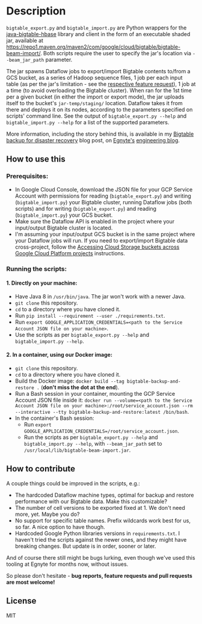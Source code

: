 # Description
`bigtable_export.py` and `bigtable_import.py` are Python wrappers for the [java-bigtable-hbase](
https://github.com/googleapis/java-bigtable-hbase) library and client in the form of an executable shaded jar,
available at https://repo1.maven.org/maven2/com/google/cloud/bigtable/bigtable-beam-import/. Both scripts require the
user to specify the jar's location via `--beam_jar_path` parameter.

The jar spawns Dataflow jobs to export/import Bigtable contents to/from a GCS bucket, as a series of Hadoop sequence
files, 1 job per each input table (as per the jar's limitation - see the [respective feature request](
https://github.com/googleapis/cloud-bigtable-client/issues/2180)), 1 job at a time (to avoid overloading the Bigtable
cluster). When ran for the 1st time per a given bucket (in either the import or export mode), the jar uploads itself to
the bucket's `jar-temp/staging/` location. Dataflow takes it from there and deploys it on its nodes, according to the
parameters specified on scripts' command line. See the output of `bigtable_export.py --help` and `bigtable_import.py
--help` for a list of the supported parameters.    

More information, including the story behind this, is available in my [Bigtable backup for disaster recovery](
https://medium.com/egnyte-engineering/bigtable-backup-for-disaster-recovery-9eeb5ea8e0fb) blog post, on [Egnyte's](
https://www.egnyte.com/) [engineering blog](https://medium.com/egnyte-engineering). 

## How to use this
### Prerequisites:

* In Google Cloud Console, download the JSON file for your GCP Service Account with permissions for reading
(`bigtable_export.py`) and writing (`bigtable_import.py`) your Bigtable cluster, running Dataflow jobs (both scripts)
and for writing (`bigtable_export.py`) and reading (`bigtable_import.py`) your GCS bucket.
* Make sure the Dataflow API is enabled in the project where your input/output Bigtable cluster is located.
* I'm assuming your input/output GCS bucket is in the same project where your Dataflow jobs will run. If you
need to export/import Bigtable data cross-project, follow the [Accessing Cloud Storage buckets across Google Cloud
Platform projects](
https://cloud.google.com/dataflow/docs/concepts/security-and-permissions#accessing_cloud_storage_buckets_across_google_cloud_platform_projects)
instructions.

### Running the scripts:

#### 1. Directly on your machine:
  * Have Java 8 in `/usr/bin/java`. The jar won't work with a newer Java.  
  * `git clone` this repository.
  * `cd` to a directory where you have cloned it.
  * Run `pip install --requirement --user ./requirements.txt`.
  * Run `export GOOGLE_APPLICATION_CREDENTIALS=<path to the Service Account JSON file on your machine>`.
  * Use the scripts as per `bigtable_export.py --help` and `bigtable_import.py --help`.

#### 2. In a container, using our Docker image:
  * `git clone` this repository.
  * `cd` to a directory where you have cloned it.
  * Build the Docker image: `docker build --tag bigtable-backup-and-restore .` (**don't miss the dot at the end**).
  * Run a Bash session in your container, mounting the GCP Service Account JSON file inside it: `docker run
  --volume=<path to the Service Account JSON file on your machine>:/root/service_account.json --rm --interactive --tty
  bigtable-backup-and-restore:latest /bin/bash`.
  * In the container's Bash session:
     * Run `export GOOGLE_APPLICATION_CREDENTIALS=/root/service_account.json`.
     * Run the scripts as per `bigtable_export.py --help` and `bigtable_import.py --help`,  with `--beam_jar_path` set
     to `/usr/local/lib/bigtable-beam-import.jar`.

## How to contribute
A couple things could be improved in the scripts, e.g.:
  * The hardcoded Dataflow machine types, optimal for backup and restore performance with our Bigtable data. Make this
  customizable?
  * The number of cell versions to be exported fixed at 1. We don't need more, yet. Maybe you do?
  * No support for specific table names. Prefix wildcards work best for us, so far. A nice option to have though.
  * Hardcoded Google Python libraries versions in `requirements.txt`. I haven't tried the scripts against the newer
  ones, and they might have breaking changes. But update is in order, sooner or later.

And of course there still might be bugs lurking, even though we've used this tooling at Egnyte for months now, without
issues.

So please don't hesitate - **bug reports, feature requests and pull requests are most welcome!**

## License
MIT
